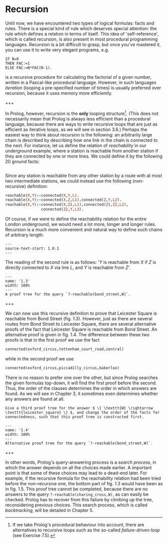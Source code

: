 <!--H3: Section 1.2-->
# Recursion #

Until now, we have encountered two types of logical formulas: facts and rules. There is a special kind of rule which deserves special attention: the rule which defines a relation in terms of itself. This idea of 'self-reference', which is called *recursion*, is also present in most procedural programming languages. Recursion is a bit difficult to grasp, but once you've mastered it, you can use it to write very elegant programs, e.g.
```text
IF N=0
THEN FAC:=1
ELSE FAC:=N*FAC(N-1).
```
is a recursive procedure for calculating the factorial of a given number, written in a Pascal-like procedural language. However, in such languages *iteration* (looping a pre-specified number of times) is usually preferred over recursion, because it uses memory more efficiently.

+++

In Prolog, however, recursion is the **only** looping structure[^1]. (This does not necessarily mean that Prolog is always less efficient than a procedural language, because there are ways to write recursive loops that are just as efficient as iterative loops, as we will see in section 3.6.) Perhaps the easiest way to think about recursion is the following: an arbitrarily large chain is described by describing how one link in the chain is connected to the next. For instance, let us define the relation of *reachability* in our underground example, where a station is reachable from another station if they are connected by one or more lines. We could define it by the following 20 ground facts:
```{swish} 1.1.1
```
Since any station is reachable from any other station by a route with at most two intermediate stations, we could instead use the following (non-recursive) definition:
```Prolog
reachable(X,Y):-connected(X,Y,L).
reachable(X,Y):-connected(X,Z,L1),connected(Z,Y,L2).
reachable(X,Y):-connected(X,Z1,L1),connected(Z1,Z2,L2),
                connected(Z2,Y,L3).
```
Of course, if we were to define the reachability relation for the entire London underground, we would need a lot more, longer and longer rules. Recursion is a much more convenient and natural way to define such chains of arbitrary length:
<!--This block originally inherited from 1.0.1 (`inherit-id: 1.0.1`), however since now the two are in different documents, the inheritance will not work and is replaced with `source-text-start`.-->
```{swish} 1.1.2
---
source-text-start: 1.0.1
---
```
The reading of the second rule is as follows: '*Y* is reachable from *X* if *Z* is directly connected to *X* via line *L*, and *Y* is reachable from *Z*'.

```{figure} /src/fig/part_i/image006.svg
---
name: '1.3'
width: 100%
---
A proof tree for the query `?-reachable(bond_street,W)`.
```

+++

We can now use this recursive definition to prove that Leicester Square is reachable from Bond Street (fig. 1.3). However, just as there are several routes from Bond Street to Leicester Square, there are several alternative proofs of the fact that Leicester Square is reachable from Bond Street. An alternative proof is given in fig. 1.4. The difference between these two proofs is that in the first proof we use the fact
```Prolog
connected(oxford_circus,tottenham_court_road,central)
```
while in the second proof we use
```Prolog
connected(oxford_circus,piccadilly_circus,bakerloo)
```
There is no reason to prefer one over the other, but since Prolog searches the given formulas top-down, it will find the first proof before the second. Thus, the order of the clauses determines the order in which answers are found. As we will see in Chapter 3, it sometimes even determines whether any answers are found at all.

```{exercise} 1.3
Give a third proof tree for the answer $ \{ \texttt{W} \rightarrow \texttt{leicester_square} \} $, and change the order of the facts for connectedness, such that this proof tree is constructed first.
```

```{figure} /src/fig/part_i/image008.svg
---
name: '1.4'
width: 100%
---
Alternative proof tree for the query `?-reachable(bond_street,W)`.
```

+++

In other words, Prolog's query-answering process is a *search process*, in which the answer depends on all the choices made earlier. A important point is that some of these choices may lead to a dead-end later. For example, if the recursive formula for the reachability relation had been tried before the non-recursive one, the bottom part of fig. 1.3 would have been as in fig. 1.5. This proof tree cannot be completed, because there are no answers to the query `?-reachable(charing_cross,W)`, as can easily be checked.
Prolog has to recover from this failure by climbing up the tree, reconsidering previous choices. This search process, which is called *backtracking*, will be detailed in Chapter 5.

[^1]: If we take Prolog's procedural behaviour into account, there are alternatives to recursive loops such as the so-called *failure-driven loop* (see Exercise 7.5).
